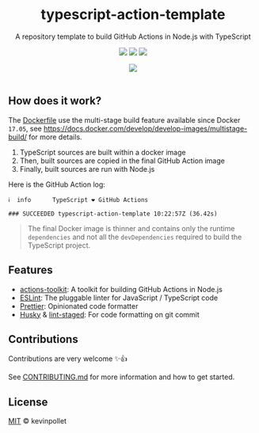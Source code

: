 <h1 align="center">typescript-action-template</h1>

<p align="center">
  A repository template to build GitHub Actions in Node.js with TypeScript
</p>
<p align="center">
 <a hef="https://actions-badge.atrox.dev/kevinpollet/typescript-action-template/goto">
    <img src="https://img.shields.io/endpoint.svg?url=https%3A%2F%2Factions-badge.atrox.dev%2Fkevinpollet%2Ftypescript-action-template%2Fbadge"/>
  </a>
  <img src="https://img.shields.io/badge/TypeScript-3.5-blue.svg"/>
  <a href="./LICENSE.md">
    <img src="https://img.shields.io/badge/license-MIT-blue.svg"/>
  </a>
</p>

<p align="center">
  <a href="https://github.com/kevinpollet/typescript-action-template/generate">
    <img src="https://img.shields.io/badge/✨%20Use%20this%20template%20✨-blueviolet.svg?style=for-the-badge"/>
  </a>
  <br/>
  <br/>
</p>

## How does it work?

The [Dockerfile](./Dockerfile) use the multi-stage build feature available since Docker `17.05`, see https://docs.docker.com/develop/develop-images/multistage-build/ for more details.

1. TypeScript sources are built within a docker image
2. Then, built sources are copied in the final GitHub Action image
3. Finally, built sources are run with Node.js

Here is the GitHub Action log:

```shell
ℹ  info      TypeScript ❤️ GitHub Actions

### SUCCEEDED typescript-action-template 10:22:57Z (36.42s)
```

> The final Docker image is thinner and contains only the runtime `dependencies` and not all the `devDependencies` required to build the TypeScript project.

## Features

- [actions-toolkit](https://github.com/JasonEtco/actions-toolkit): A toolkit for building GitHub Actions in Node.js
- [ESLint](https://github.com/typescript-eslint/typescript-eslint#typescript-eslint): The pluggable linter for JavaScript / TypeScript code
- [Prettier](https://prettier.io/): Opinionated code formatter
- [Husky](https://github.com/typicode/husky) & [lint-staged](https://github.com/okonet/lint-staged): For code formatting on git commit

## Contributions

Contributions are very welcome ✨👍

See [CONTRIBUTING.md](./CONTRIBUTING.md) for more information and how to get started.

## License

[MIT](./LICENSE.md) © kevinpollet
